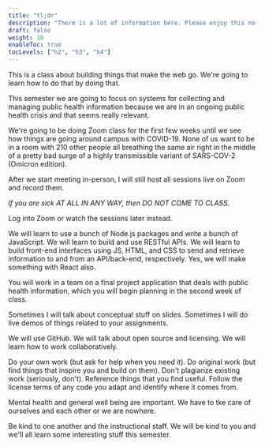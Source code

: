 ```yaml
---
title: "tl;dr"
description: "There is a lot of information here. Please enjoy this no-bs summary."
draft: false
weight: 10
enableToc: true
tocLevels: ["h2", "h3", "h4"]
---
```


This is a class about building things that make the web go. We're going to learn how to do that by doing that.

This semester we are going to focus on systems for collecting and managing public health information because we are in an ongoing public health crisis and that seems really relevant.

We're going to be doing Zoom class for the first few weeks until we see how things are going around campus with COVID-19.
None of us want to be in a room with 210 other people all breathing the same air right in the middle of a pretty bad surge of a highly transmissible variant of SARS-COV-2 (Omicron edition).

After we start meeting in-person, I will still host all sessions live on Zoom and record them.

*If you are sick AT ALL IN ANY WAY, then DO NOT COME TO CLASS.*

Log into Zoom or watch the sessions later instead.

We will learn to use a bunch of Node.js packages and write a bunch of JavaScript.
We will learn to build and use RESTful APIs.
We will learn to build front-end interfaces using JS, HTML, and CSS to send and retrieve information to and from an API/back-end, respectively.
Yes, we will make something with React also.

You will work in a team on a final project application that deals with public health information, which you will begin planning in the second week of class.

Sometimes I will talk about conceptual stuff on slides.
Sometimes I will do live demos of things related to your assignments.

We will use GitHub.
We will talk about open source and licensing.
We will learn how to work collaboratively.

Do your own work (but ask for help when you need it). 
Do original work (but find things that inspire you and build on them). 
Don't plagiarize existing work (seriously, don't). 
Reference things that you find useful. 
Follow the license terms of any code you adapt and identify where it comes from.

Mental health and general well being are important.
We have to tke care of ourselves and each other or we are nowhere.

Be kind to one another and the instructional staff.
We will be kind to you and we'll all learn some interesting stuff this semester. 

